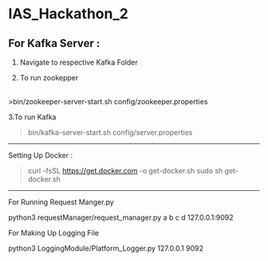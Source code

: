 # IAS_Hackathon_2

For Kafka Server : 
------------------
1. Navigate to respective Kafka Folder 

2. To run zookepper
<br />
>bin/zookeeper-server-start.sh config/zookeeper.properties

3.To run Kafka
<br />
>bin/kafka-server-start.sh config/server.properties

------------------------------

Setting Up Docker :

>curl -fsSL https://get.docker.com -o get-docker.sh
>sudo sh get-docker.sh




------------------------------


For Running Request Manger.py 

python3 requestManager/request_manager.py a b c d 127.0.0.1:9092


For Making Up Logging File 

python3 LoggingModule/Platform_Logger.py 127.0.0.1 9092




